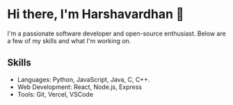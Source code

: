 # Hi there, I'm Harshavardhan 👋

I'm a passionate software developer and open-source enthusiast. Below are a few of my skills and what I'm working on.

## Skills
- Languages: Python, JavaScript, Java, C, C++.
- Web Development: React, Node.js, Express
- Tools: Git, Vercel, VSCode

